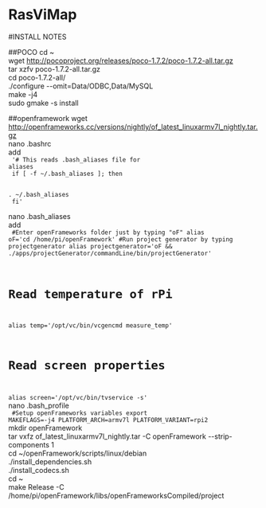# RasViMap
#INSTALL NOTES

##POCO
cd ~<br>
wget http://pocoproject.org/releases/poco-1.7.2/poco-1.7.2-all.tar.gz<br>
tar xzfv poco-1.7.2-all.tar.gz<br>
cd poco-1.7.2-all/<br>
./configure --omit=Data/ODBC,Data/MySQL<br>
make -j4<br>
sudo gmake -s install<br>

##openframework
wget http://openframeworks.cc/versions/nightly/of_latest_linuxarmv7l_nightly.tar.gz<br>
nano .bashrc<br>
add<br><code>
'# This reads .bash_aliases file for aliases<br>
if [ -f ~/.bash_aliases ]; then               <br>  
. ~/.bash_aliases<br>
fi'<br>
</code><br>
nano .bash_aliases<br>
add <br>
<code>
#Enter openFrameworks folder just by typing "oF"
  alias oF='cd /home/pi/openFramework'
  #Run project generator by typing projectgenerator
  alias projectgenerator='oF && ./apps/projectGenerator/commandLine/bin/projectGenerator'
  # Read temperature of rPi
  alias temp='/opt/vc/bin/vcgencmd measure_temp'
  # Read screen properties
  alias screen='/opt/vc/bin/tvservice -s'
</code><br>
nano .bash_profile<br>
<code>
#Setup openFrameworks variables
export MAKEFLAGS=-j4 PLATFORM_ARCH=armv7l PLATFORM_VARIANT=rpi2
</code><br>
mkdir openFramework<br>
tar vxfz of_latest_linuxarmv7l_nightly.tar -C openFramework --strip-components 1<br>
cd ~/openFramework/scripts/linux/debian<br>
./install_dependencies.sh<br>
./install_codecs.sh<br>
cd ~<br>
make Release -C /home/pi/openFramework/libs/openFrameworksCompiled/project<br>
